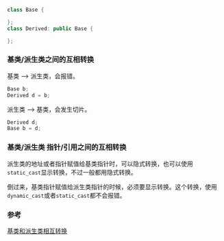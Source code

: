 ```cpp
class Base {

};
class Derived: public Base {

};
```

### 基类/派生类之间的互相转换
基类 --> 派生类，会报错。
```cpp
Base b;
Derived d = b;
```

派生类 --> 基类，会发生切片。
```cpp
Derived d;
Base b = d;
```

### 基类/派生类 指针/引用之间的互相转换
派生类的地址或者指针赋值给基类指针时，可以隐式转换，也可以使用`static_cast`显示转换，不过一般都用隐式转换。

倒过来，基类指针赋值给派生类指针的时候，必须要显示转换。这个转换，使用`dynamic_cast`或者`static_cast`都不会报错。


### 参考

[基类和派生类相互转换](https://zhuanlan.zhihu.com/p/35153051)